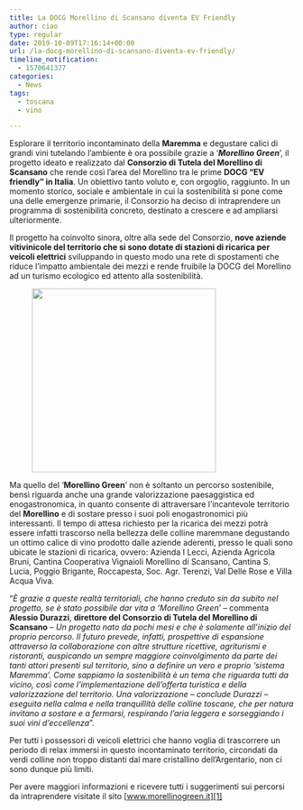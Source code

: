 ```yaml
---
title: La DOCG Morellino di Scansano diventa EV Friendly
author: ciao
type: regular
date: 2019-10-09T17:16:14+00:00
url: /la-docg-morellino-di-scansano-diventa-ev-friendly/
timeline_notification:
  - 1570641377
categories:
  - News
tags:
  - toscana
  - vino

---
```

Esplorare il territorio incontaminato della **Maremma** e degustare calici di grandi vini tutelando l’ambiente è ora possibile grazie a ‘**_Morellino Green_**’, il progetto ideato e realizzato dal **Consorzio di Tutela del Morellino di Scansano** che rende così l’area del Morellino tra le prime **DOCG “EV friendly” in Italia**. Un obiettivo tanto voluto e, con orgoglio, raggiunto. In un momento storico, sociale e ambientale in cui la sostenibilità si pone come una delle emergenze primarie, il Consorzio ha deciso di intraprendere un programma di sostenibilità concreto, destinato a crescere e ad ampliarsi ulteriormente.&nbsp;

Il progetto ha coinvolto sinora, oltre alla sede del Consorzio, **nove aziende vitivinicole del territorio che si sono dotate di stazioni di ricarica per veicoli elettrici** sviluppando in questo modo una rete di spostamenti che riduce l’impatto ambientale dei mezzi e rende fruibile la DOCG del Morellino ad un turismo ecologico ed attento alla sostenibilità.&nbsp;

<div class="wp-block-image">
  <figure class="alignleft size-large is-resized"><img loading="lazy" decoding="async" src="images/wp-content/uploads/2019/10/0-1.jpeg" alt="" class="wp-image-468" width="326" height="326" /></figure>
</div>

Ma quello del ‘**Morellino Green**’ non è soltanto un percorso sostenibile, bensì riguarda anche una grande valorizzazione paesaggistica ed enogastronomica, in quanto consente di attraversare l’incantevole territorio del **Morellino** e di sostare presso i suoi poli enogastronomici più interessanti. Il tempo di attesa richiesto per la ricarica dei mezzi potrà essere infatti trascorso nella bellezza delle colline maremmane degustando un ottimo calice di vino prodotto dalle aziende aderenti, presso le quali sono ubicate le stazioni di ricarica, ovvero: Azienda I Lecci, Azienda Agricola Bruni, Cantina Cooperativa Vignaioli Morellino di Scansano, Cantina S. Lucia, Poggio Brigante, Roccapesta, Soc. Agr. Terenzi, Val Delle Rose e Villa Acqua Viva.&nbsp;

“_È grazie a queste realtà territoriali, che hanno creduto sin da subito nel progetto, se è stato possibile dar vita a ‘Morellino Green_’ – commenta **Alessio Durazzi**, **direttore del Consorzio di Tutela del Morellino di Scansano** – _Un progetto nato da pochi mesi e che è solamente all’inizio del proprio percorso. Il futuro prevede, infatti, prospettive di espansione attraverso la collaborazione con altre strutture ricettive, agriturismi e ristoranti, auspicando un sempre maggiore coinvolgimento da parte dei tanti attori presenti sul territorio, sino a definire un vero e proprio ‘sistema Maremma’. Come sappiamo la sostenibilità è un tema che riguarda tutti da vicino, così come l’implementazione dell’offerta turistica e della valorizzazione del territorio. Una valorizzazione – conclude Durazzi – eseguita nella calma e nella tranquillità delle colline toscane, che per natura invitano a sostare e a fermarsi, respirando l’aria leggera e sorseggiando i suoi vini d’eccellenza_”.&nbsp;

Per tutti i possessori di veicoli elettrici che hanno voglia di trascorrere un periodo di relax immersi in questo incontaminato territorio, circondati da verdi colline non troppo distanti dal mare cristallino dell’Argentario, non ci sono dunque più limiti.

Per avere maggiori informazioni e ricevere tutti i suggerimenti sui percorsi da intraprendere visitate il sito [www.morellinogreen.it][1]

 [1]: http://www.morellinogreen.it